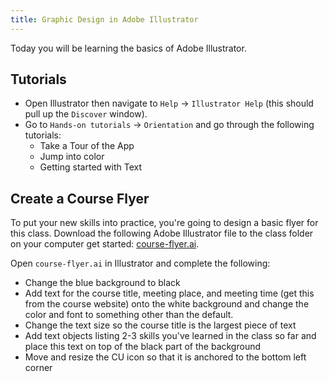 ```yaml
---
title: Graphic Design in Adobe Illustrator
---
```


Today you will be learning the basics of Adobe Illustrator.

## Tutorials

- Open Illustrator then navigate to `Help` -> `Illustrator Help` (this should pull up the `Discover` window). 
- Go to `Hands-on tutorials` -> `Orientation` and go through the following tutorials:
  - Take a Tour of the App
  - Jump into color
  - Getting started with Text

## Create a Course Flyer

To put your new skills into practice, you're going to design a basic flyer for this class. Download the following Adobe Illustrator file to the class folder on your computer get started: [course-flyer.ai]({{site.baseurl}}/in-class/course-flyer.ai).

Open `course-flyer.ai` in Illustrator and complete the following:

* Change the blue background to black
* Add text for the course title, meeting place, and meeting time (get this from the course website) onto the white background and change the color and font to something other than the default.
* Change the text size so the course title is the largest piece of text
* Add text objects listing 2-3 skills you've learned in the class so far and place this text on top of the black part of the background
* Move and resize the CU icon so that it is anchored to the bottom left corner
